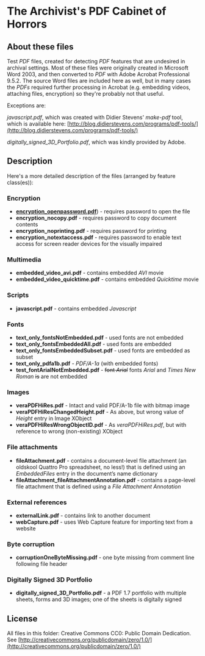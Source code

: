 # The Archivist's PDF Cabinet of Horrors 


## About these files
Test *PDF* files, created for detecting *PDF* features that are undesired in archival settings. Most of these files were originally created in Microsoft Word 2003, and then converted to *PDF* with Adobe Acrobat Professional 9.5.2. The source Word files are included here as well, but in many cases the *PDFs* required further processing in Acrobat (e.g. embedding videos, attaching files, encryption) so they're probably not that useful.

Exceptions are:

*javascript.pdf*, which was created with Didier Stevens' *make-pdf* tool, which is available here: [http://blog.didierstevens.com/programs/pdf-tools/](http://blog.didierstevens.com/programs/pdf-tools/)

*digitally_signed_3D_Portfolio.pdf*, which was kindly provided by Adobe.

## Description
Here's a more detailed description of the files (arranged by feature class(es)):

### Encryption

+ [**encryption_openpassword.pdf**](./encryption_openpassword.pdf?raw=true)) - requires password to open the file
+ **encryption_nocopy.pdf** - requires password to copy document contents
+ **encryption_noprinting.pdf** - requires password for printing
+ **encryption_notextaccess.pdf** - requires password to enable text access for screen reader devices for the visually impaired

### Multimedia

+ **embedded\_video\_avi.pdf** - contains embedded *AVI* movie 
+ **embedded\_video\_quicktime.pdf** - contains embedded *Quicktime* movie

### Scripts

+ **javascript.pdf** - contains embedded *Javascript*

### Fonts

+ **text\_only\_fontsNotEmbedded.pdf** - used fonts are not embedded
+ **text\_only\_fontsEmbeddedAll.pdf** - used fonts are embedded
+ **text\_only\_fontsEmbeddedSubset.pdf** - used fonts are embedded as subset
+ **text\_only\_pdfa1b.pdf** - *PDF/A-1a* (with embedded fonts)
+ **test\_fontArialNotEmbedded.pdf** - <del>font *Arial*</del> fonts *Arial* and *Times New Roman*  <del>is</del> are not embedded

### Images

+ **veraPDFHiRes.pdf** - Intact and valid PDF/A-1b file with bitmap image
+ **veraPDFHiResChangedHeight.pdf** - As above, but wrong value of *Height*  entry in Image XObject 
+ **veraPDFHiResWrongObjectID.pdf** - As *veraPDFHiRes.pdf*, but with reference to wrong (non-existing) XObject

### File attachments

+ **fileAttachment.pdf** - contains a document-level file attachment (an oldskool Quattro Pro spreadsheet, no less!) that is defined using an *EmbeddedFiles* entry in the document’s name dictionary
+ **fileAttachment_fileAttachmentAnnotation.pdf** - contains a page-level file attachment that is defined using a *File Attachment Annotation*

### External references

+ **externalLink.pdf** - contains link to another document
+ **webCapture.pdf** - uses  Web Capture feature for importing text from a website

### Byte corruption

+ **corruptionOneByteMissing.pdf** - one byte missing from comment line following file header
 
### Digitally Signed 3D Portfolio

+ **digitally_signed_3D_Portfolio.pdf** - a PDF 1.7 portfolio with multiple sheets, forms and 3D images; one of the sheets is digitally signed

## License
All files in this folder: Creative Commons CC0: Public Domain Dedication. See [http://creativecommons.org/publicdomain/zero/1.0/](http://creativecommons.org/publicdomain/zero/1.0/)

